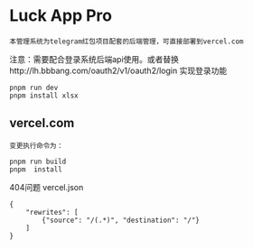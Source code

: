 # Luck App Pro
```
本管理系统为telegram红包项目配套的后端管理，可直接部署到vercel.com

```
注意：需要配合登录系统后端api使用。或者替换http://lh.bbbang.com/oauth2/v1/oauth2/login
实现登录功能

`````
pnpm run dev
pnpm install xlsx

`````

## vercel.com
````
变更执行命令为：

pnpm run build
pnpm  install
````
404问题  vercel.json
`````
{
    "rewrites": [
        {"source": "/(.*)", "destination": "/"}
    ]
}

`````